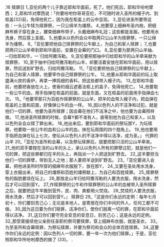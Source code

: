 .16 
赎罪日 
1_亚伦的两个儿子靠近耶和华面前，死了。他们死后，耶和华吩咐摩西； 2_耶和华对摩西说：「你要吩咐你哥哥亚伦，不可随时进入圣所的幔子内、到柜盖(32)前，免得他死亡，因为我在柜盖上的云中显现。 3_亚伦进圣所要带这些：一头公牛犊为赎罪祭，一只公绵羊为燔祭。 4_他要穿上细麻布圣内袍，把细麻布裤子穿在身上，腰束细麻布带子，头戴细麻布礼冠；这些都是圣服。他要用水洗身，然后穿上圣服。 5_他要从以色列会众中取两只公山羊为赎罪祭，一只公绵羊为燔祭。 
6_「亚伦要把他自己赎罪祭的公牛献上，为自己和家人赎罪； 7_也要把两只公山羊牵到耶和华面前，安置在会幕的门口。 8_亚伦要为那两只山羊抽`，一`归给耶和华，一`归给阿撒泻勒。 9_亚伦要把那抽中归给耶和华的山羊牵来献为赎罪祭， 10_至于抽中归给阿撒泻勒的山羊，却要活着安放在耶和华面前，用以赎罪，然后送到旷野去，归给阿撒泻勒。 
11_「亚伦要把他自己赎罪祭的公牛献上，为自己和家人赎罪，他要宰作自己赎罪祭的公牛。 12_他要从耶和华面前的坛上取盛满火炭的香炉，再拿一捧捣细的香料，把这些都带入幔子内。 13_在耶和华面前，他要把香放在火上，使香的烟云遮着法柜上的盖子，免得他死亡。 14_他要取一些公牛的血，用手指弹在柜盖的前面，就是东面，又在柜盖的前面用手指弹血七次。 
15_「他要宰那只为百姓作赎罪祭的公山羊，把羊的血带入幔子内，把血弹在柜盖的上面和前面，好像弹公牛的血一样。 16_因以色列人的不洁净和过犯，就是他们一切的罪，他要为圣所赎罪；因会幕在他们不洁净之中，他也要为会幕照样做。 17_他进圣所赎罪的时候，会幕Y都不准有人，直等到他为自己和家人，以及以色列全会众赎了罪出来。 18_他出来后，要到耶和华面前的祭坛那Y，为坛赎罪。他要取一些公牛的血和公山羊的血，抹在坛周围的四个翘角上。 19_他也要用手指把血弹在坛上七次，使坛从以色列人的不洁净中得以洁净，成为圣。」 
代罪的山羊 
20_「亚伦为圣所和会幕，以及祭坛赎罪后，就要把那只活的公山羊牵来。 21_他的双手要按在活的山羊的头上，承认以色列人所有的罪孽过犯，就是他们一切的罪，把这些罪都归在羊的头上，再指派一个人把送到旷野去。 22_这羊要担当他们一切的罪孽，带到无人之地；那人要把羊送到旷野去。 
23_「亚伦要进入会幕，把他进圣所时所穿的细麻布衣服脱下，放在那Y， 24_又要在圣处用水洗身，穿上衣服出来，把自己的燔祭和百姓的燔祭献上，为自己和百姓赎罪。 25_赎罪祭牲的脂肪要烧在坛上。 26_那放走山羊归给阿撒泻勒的人要洗衣服，用水洗身，然后才可以回到营Y。 27_作赎罪祭的公牛和作赎罪祭的公山羊的血被带入圣所赎罪之后，就要把这牛羊搬到营外，皮、肉、粪都用火焚烧。 28_焚烧的人要洗衣服，用水洗身，然后才可以回到营Y。」 
赎罪日 
29_「这是你们永远的定例：每年七月初十，你们要刻苦己心；无论是本地人，是寄居在你们中间的外人，任何工都不可做。 30_因为这日要为你们赎罪，洁净你们，使你们脱离一切的罪，在耶和华面前得以洁净。 31_这日你们要守完全安息的安息日，刻苦己心；这是永远的定例。 32_那受膏接续他父亲担任圣职的祭司要赎罪，穿上细麻布衣服，就是圣衣， 33_为至圣所和会幕赎罪，为祭坛赎罪，并要为祭司和会众的全体百姓赎罪。 34_这要作你们永远的定例：因以色列人一切的罪，要一年一次为他们赎罪。」于是，亚伦照耶和华所吩咐摩西的做了 (33)。 
 .